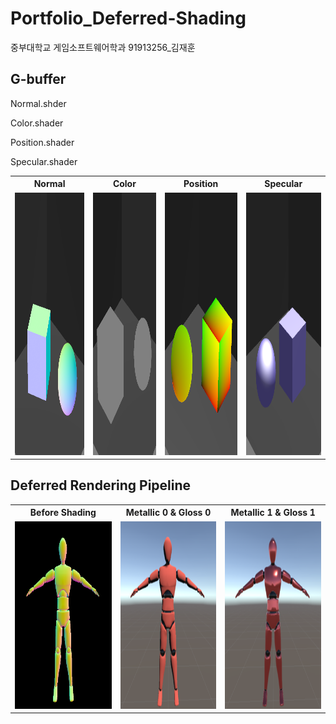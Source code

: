 # Portfolio_Deferred-Shading

중부대학교 게임소프트웨어학과 91913256_김재훈

## G-buffer

Normal.shder  

Color.shader  

Position.shader  

Specular.shader  

<table align="center">
  <tr>
    <th style="text-align: center;">Normal</th>
    <th style="text-align: center;">Color</th>
    <th style="text-align: center;">Position</th>
    <th style="text-align: center;">Specular</th>
  </tr>
  <tr>
    <td><img src="asset/Normal.png" width="420" height="420"></td>
    <td><img src="asset/Color.png" width="420" height="420"></td>
    <td><img src="asset/Position.png" width="420" height="420"></td>
    <td><img src="asset/Specular.png" width="420" height="420"></td>
  </tr>
</table>

## Deferred Rendering Pipeline

<table align="center">
  <tr>
    <th style="text-align: center;">Before Shading</th>
    <th style="text-align: center;">Metallic 0 & Gloss 0</th>
    <th style="text-align: center;">Metallic 1 & Gloss 1</th>
  </tr>
  <tr>
    <td><img src="asset/DeferredNormal.png" width="300" height="300"></td>
    <td><img src="asset/Deferred00.png" width="300" height="300"></td>
    <td><img src="asset/Deferred11.png" width="300" height="300"></td>
  </tr>
</table>


